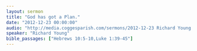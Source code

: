 ```yaml
---
layout: sermon
title: "God has got a Plan."
date: "2012-12-23 00:00:00"
audio: "http://media.coggesparish.com/sermons/2012-12-23 Richard Young.mp3"
speaker: "Richard Young"
bible_passages: ["Hebrews 10:5-10,Luke 1:39-45"]
---
```

